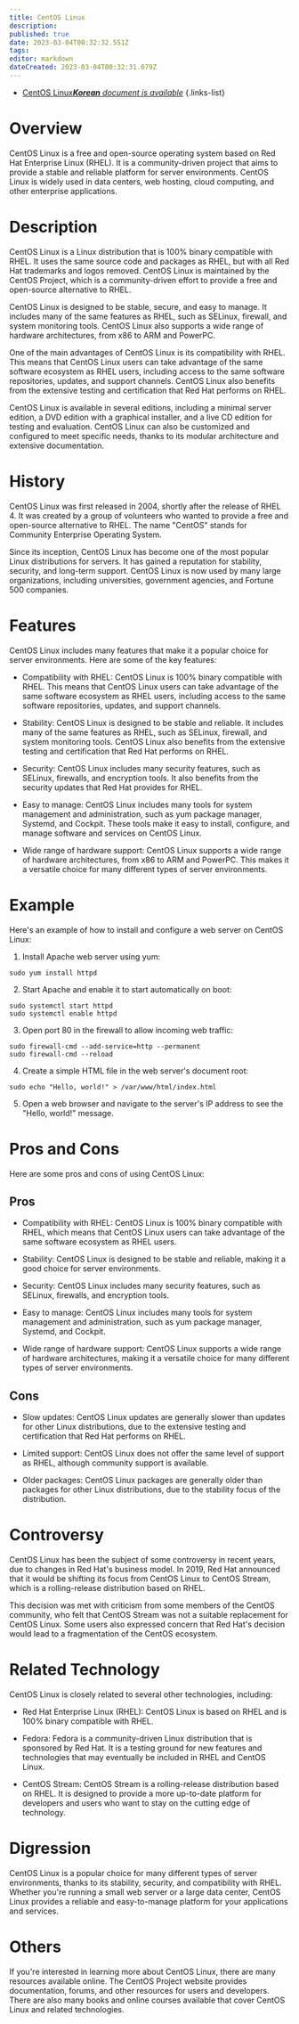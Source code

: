 ```yaml
---
title: CentOS Linux
description: 
published: true
date: 2023-03-04T00:32:32.551Z
tags: 
editor: markdown
dateCreated: 2023-03-04T00:32:31.079Z
---
```


- [CentOS Linux***Korean** document is available*](/ko/Knowledge-base/Dictionary/centos-linux)
{.links-list}
# Overview

CentOS Linux is a free and open-source operating system based on Red Hat Enterprise Linux (RHEL). It is a community-driven project that aims to provide a stable and reliable platform for server environments. CentOS Linux is widely used in data centers, web hosting, cloud computing, and other enterprise applications.

# Description

CentOS Linux is a Linux distribution that is 100% binary compatible with RHEL. It uses the same source code and packages as RHEL, but with all Red Hat trademarks and logos removed. CentOS Linux is maintained by the CentOS Project, which is a community-driven effort to provide a free and open-source alternative to RHEL.

CentOS Linux is designed to be stable, secure, and easy to manage. It includes many of the same features as RHEL, such as SELinux, firewall, and system monitoring tools. CentOS Linux also supports a wide range of hardware architectures, from x86 to ARM and PowerPC.

One of the main advantages of CentOS Linux is its compatibility with RHEL. This means that CentOS Linux users can take advantage of the same software ecosystem as RHEL users, including access to the same software repositories, updates, and support channels. CentOS Linux also benefits from the extensive testing and certification that Red Hat performs on RHEL.

CentOS Linux is available in several editions, including a minimal server edition, a DVD edition with a graphical installer, and a live CD edition for testing and evaluation. CentOS Linux can also be customized and configured to meet specific needs, thanks to its modular architecture and extensive documentation.

# History

CentOS Linux was first released in 2004, shortly after the release of RHEL 4. It was created by a group of volunteers who wanted to provide a free and open-source alternative to RHEL. The name "CentOS" stands for Community Enterprise Operating System.

Since its inception, CentOS Linux has become one of the most popular Linux distributions for servers. It has gained a reputation for stability, security, and long-term support. CentOS Linux is now used by many large organizations, including universities, government agencies, and Fortune 500 companies.

# Features

CentOS Linux includes many features that make it a popular choice for server environments. Here are some of the key features:

- Compatibility with RHEL: CentOS Linux is 100% binary compatible with RHEL. This means that CentOS Linux users can take advantage of the same software ecosystem as RHEL users, including access to the same software repositories, updates, and support channels.

- Stability: CentOS Linux is designed to be stable and reliable. It includes many of the same features as RHEL, such as SELinux, firewall, and system monitoring tools. CentOS Linux also benefits from the extensive testing and certification that Red Hat performs on RHEL.

- Security: CentOS Linux includes many security features, such as SELinux, firewalls, and encryption tools. It also benefits from the security updates that Red Hat provides for RHEL.

- Easy to manage: CentOS Linux includes many tools for system management and administration, such as yum package manager, Systemd, and Cockpit. These tools make it easy to install, configure, and manage software and services on CentOS Linux.

- Wide range of hardware support: CentOS Linux supports a wide range of hardware architectures, from x86 to ARM and PowerPC. This makes it a versatile choice for many different types of server environments.

# Example

Here's an example of how to install and configure a web server on CentOS Linux:

1. Install Apache web server using yum:

```
sudo yum install httpd
```

2. Start Apache and enable it to start automatically on boot:

```
sudo systemctl start httpd
sudo systemctl enable httpd
```

3. Open port 80 in the firewall to allow incoming web traffic:

```
sudo firewall-cmd --add-service=http --permanent
sudo firewall-cmd --reload
```

4. Create a simple HTML file in the web server's document root:

```
sudo echo "Hello, world!" > /var/www/html/index.html
```

5. Open a web browser and navigate to the server's IP address to see the "Hello, world!" message.

# Pros and Cons

Here are some pros and cons of using CentOS Linux:

## Pros

- Compatibility with RHEL: CentOS Linux is 100% binary compatible with RHEL, which means that CentOS Linux users can take advantage of the same software ecosystem as RHEL users.

- Stability: CentOS Linux is designed to be stable and reliable, making it a good choice for server environments.

- Security: CentOS Linux includes many security features, such as SELinux, firewalls, and encryption tools.

- Easy to manage: CentOS Linux includes many tools for system management and administration, such as yum package manager, Systemd, and Cockpit.

- Wide range of hardware support: CentOS Linux supports a wide range of hardware architectures, making it a versatile choice for many different types of server environments.

## Cons

- Slow updates: CentOS Linux updates are generally slower than updates for other Linux distributions, due to the extensive testing and certification that Red Hat performs on RHEL.

- Limited support: CentOS Linux does not offer the same level of support as RHEL, although community support is available.

- Older packages: CentOS Linux packages are generally older than packages for other Linux distributions, due to the stability focus of the distribution.

# Controversy

CentOS Linux has been the subject of some controversy in recent years, due to changes in Red Hat's business model. In 2019, Red Hat announced that it would be shifting its focus from CentOS Linux to CentOS Stream, which is a rolling-release distribution based on RHEL.

This decision was met with criticism from some members of the CentOS community, who felt that CentOS Stream was not a suitable replacement for CentOS Linux. Some users also expressed concern that Red Hat's decision would lead to a fragmentation of the CentOS ecosystem.

# Related Technology

CentOS Linux is closely related to several other technologies, including:

- Red Hat Enterprise Linux (RHEL): CentOS Linux is based on RHEL and is 100% binary compatible with RHEL.

- Fedora: Fedora is a community-driven Linux distribution that is sponsored by Red Hat. It is a testing ground for new features and technologies that may eventually be included in RHEL and CentOS Linux.

- CentOS Stream: CentOS Stream is a rolling-release distribution based on RHEL. It is designed to provide a more up-to-date platform for developers and users who want to stay on the cutting edge of technology.

# Digression

CentOS Linux is a popular choice for many different types of server environments, thanks to its stability, security, and compatibility with RHEL. Whether you're running a small web server or a large data center, CentOS Linux provides a reliable and easy-to-manage platform for your applications and services.

# Others

If you're interested in learning more about CentOS Linux, there are many resources available online. The CentOS Project website provides documentation, forums, and other resources for users and developers. There are also many books and online courses available that cover CentOS Linux and related technologies.